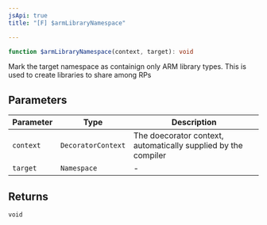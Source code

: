 ```yaml
---
jsApi: true
title: "[F] $armLibraryNamespace"

---
```

```ts
function $armLibraryNamespace(context, target): void
```

Mark the target namespace as containign only ARM library types.  This is used to create libraries to share among RPs

## Parameters

| Parameter | Type | Description |
| ------ | ------ | ------ |
| `context` | `DecoratorContext` | The doecorator context, automatically supplied by the compiler |
| `target` | `Namespace` | - |

## Returns

`void`
